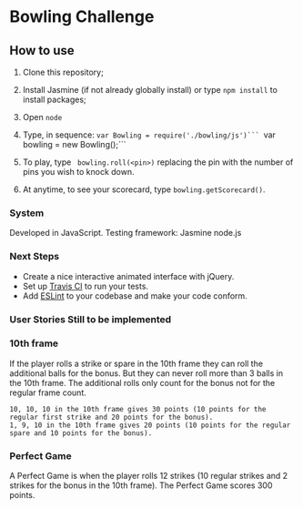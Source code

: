 
Bowling Challenge
=================

## How to use

1. Clone this repository;

2. Install Jasmine (if not already globally install) or type ```npm install``` to install packages;

3. Open ```node```

4. Type, in sequence:
``var Bowling = require('./bowling/js')```
``var bowling = new Bowling();```

5. To play, type ``` bowling.roll(<pin>)``` replacing the pin with the number of pins you wish to knock down.

6. At anytime, to see your scorecard, type ```bowling.getScorecard()```.


### System

Developed in JavaScript.
Testing framework: Jasmine node.js

### Next Steps

* Create a nice interactive animated interface with jQuery.
* Set up [Travis CI](https://travis-ci.org) to run your tests.
* Add [ESLint](http://eslint.org/) to your codebase and make your code conform.

### User Stories Still to be implemented


### 10th frame

If the player rolls a strike or spare in the 10th frame they can roll the additional balls for the bonus. But they can never roll more than 3 balls in the 10th frame. The additional rolls only count for the bonus not for the regular frame count.

    10, 10, 10 in the 10th frame gives 30 points (10 points for the regular first strike and 20 points for the bonus).
    1, 9, 10 in the 10th frame gives 20 points (10 points for the regular spare and 10 points for the bonus).

### Perfect Game

A Perfect Game is when the player rolls 12 strikes (10 regular strikes and 2 strikes for the bonus in the 10th frame). The Perfect Game scores 300 points.
